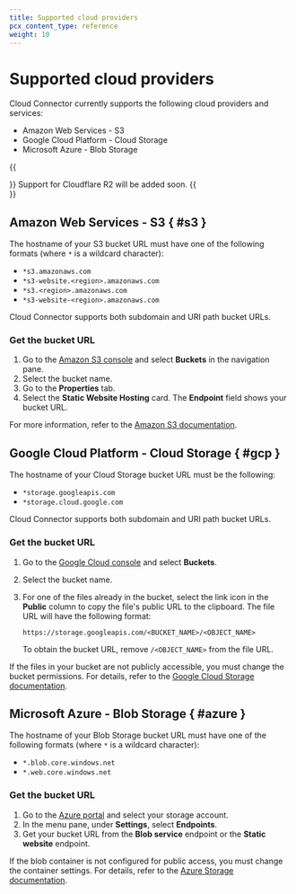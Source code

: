 ```yaml
---
title: Supported cloud providers
pcx_content_type: reference
weight: 10
---
```


# Supported cloud providers

Cloud Connector currently supports the following cloud providers and services:

- Amazon Web Services - S3
- Google Cloud Platform - Cloud Storage
- Microsoft Azure - Blob Storage

{{<Aside type="note">}}
Support for Cloudflare R2 will be added soon.
{{</Aside>}}

## Amazon Web Services - S3 { #s3 }

The hostname of your S3 bucket URL must have one of the following formats (where `*` is a wildcard character):

- `*s3.amazonaws.com`
- `*s3-website.<region>.amazonaws.com`
- `*s3.<region>.amazonaws.com`
- `*s3-website-<region>.amazonaws.com`

Cloud Connector supports both subdomain and URI path bucket URLs.

### Get the bucket URL

1. Go to the [Amazon S3 console](https://console.aws.amazon.com/s3/) and select **Buckets** in the navigation pane.
2. Select the bucket name.
3. Go to the **Properties** tab.
4. Select the **Static Website Hosting** card. The **Endpoint** field shows your bucket URL.

For more information, refer to the [Amazon S3 documentation](https://docs.aws.amazon.com/AmazonS3/latest/userguide/EnableWebsiteHosting.html).

## Google Cloud Platform - Cloud Storage { #gcp }

The hostname of your Cloud Storage bucket URL must be the following:

- `*storage.googleapis.com`
- `*storage.cloud.google.com`

Cloud Connector supports both subdomain and URI path bucket URLs.

### Get the bucket URL

1. Go to the [Google Cloud console](https://console.cloud.google.com/storage/browser) and select **Buckets**.
2. Select the bucket name.
3. For one of the files already in the bucket, select the link icon in the **Public** column to copy the file's public URL to the clipboard. The file URL will have the following format:

    `https://storage.googleapis.com/<BUCKET_NAME>/<OBJECT_NAME>`

    To obtain the bucket URL, remove `/<OBJECT_NAME>` from the file URL.

If the files in your bucket are not publicly accessible, you must change the bucket permissions. For details, refer to the [Google Cloud Storage documentation](https://cloud.google.com/storage/docs/access-control/making-data-public#buckets).

## Microsoft Azure - Blob Storage { #azure }

The hostname of your Blob Storage bucket URL must have one of the following formats (where `*` is a wildcard character):

- `*.blob.core.windows.net`
- `*.web.core.windows.net`

### Get the bucket URL

1. Go to the [Azure portal](https://portal.azure.com/) and select your storage account.
2. In the menu pane, under **Settings**, select **Endpoints**.
3. Get your bucket URL from the **Blob service** endpoint or the **Static website** endpoint.

If the blob container is not configured for public access, you must change the container settings. For details, refer to the [Azure Storage documentation](https://learn.microsoft.com/en-us/azure/storage/blobs/anonymous-read-access-configure?tabs=portal).



